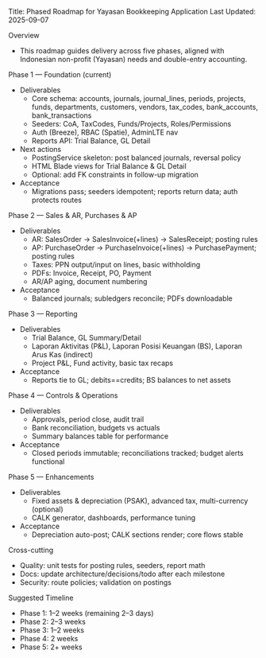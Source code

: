 Title: Phased Roadmap for Yayasan Bookkeeping Application
Last Updated: 2025-09-07

Overview

- This roadmap guides delivery across five phases, aligned with Indonesian non-profit (Yayasan) needs and double-entry accounting.

Phase 1 — Foundation (current)

- Deliverables
  - Core schema: accounts, journals, journal_lines, periods, projects, funds, departments, customers, vendors, tax_codes, bank_accounts, bank_transactions
  - Seeders: CoA, TaxCodes, Funds/Projects, Roles/Permissions
  - Auth (Breeze), RBAC (Spatie), AdminLTE nav
  - Reports API: Trial Balance, GL Detail
- Next actions
  - PostingService skeleton: post balanced journals, reversal policy
  - HTML Blade views for Trial Balance & GL Detail
  - Optional: add FK constraints in follow-up migration
- Acceptance
  - Migrations pass; seeders idempotent; reports return data; auth protects routes

Phase 2 — Sales & AR, Purchases & AP

- Deliverables
  - AR: SalesOrder → SalesInvoice(+lines) → SalesReceipt; posting rules
  - AP: PurchaseOrder → PurchaseInvoice(+lines) → PurchasePayment; posting rules
  - Taxes: PPN output/input on lines, basic withholding
  - PDFs: Invoice, Receipt, PO, Payment
  - AR/AP aging, document numbering
- Acceptance
  - Balanced journals; subledgers reconcile; PDFs downloadable

Phase 3 — Reporting

- Deliverables
  - Trial Balance, GL Summary/Detail
  - Laporan Aktivitas (P&L), Laporan Posisi Keuangan (BS), Laporan Arus Kas (indirect)
  - Project P&L, Fund activity, basic tax recaps
- Acceptance
  - Reports tie to GL; debits==credits; BS balances to net assets

Phase 4 — Controls & Operations

- Deliverables
  - Approvals, period close, audit trail
  - Bank reconciliation, budgets vs actuals
  - Summary balances table for performance
- Acceptance
  - Closed periods immutable; reconciliations tracked; budget alerts functional

Phase 5 — Enhancements

- Deliverables
  - Fixed assets & depreciation (PSAK), advanced tax, multi-currency (optional)
  - CALK generator, dashboards, performance tuning
- Acceptance
  - Depreciation auto-post; CALK sections render; core flows stable

Cross-cutting

- Quality: unit tests for posting rules, seeders, report math
- Docs: update architecture/decisions/todo after each milestone
- Security: route policies; validation on postings

Suggested Timeline

- Phase 1: 1–2 weeks (remaining 2–3 days)
- Phase 2: 2–3 weeks
- Phase 3: 1–2 weeks
- Phase 4: 2 weeks
- Phase 5: 2+ weeks
